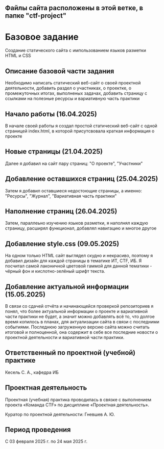 ## Файлы сайта расположены в этой ветке, в папке "ctf-project"

# Базовое задание
Создание статического сайта с импользованием языков разметки HTML и  CSS

## Описание базовой части задания

Необходимо написать статический веб-сайт о своей проектной деятельности, добавить раздел о участниках, о проектке, о промежуточных итогах, выполненых задачах, добавить страницу с ссылками на полезные ресурсы и вариативную часть практики

## Начало работы (16.04.2025)

В начале своей работы я создал простой статический веб-сайт с одной страницей index.html, в которой присутсвовала краткая информация о проекте

## Новые страницы (21.04.2025)

Далее я добавил на сайт пару страниц: "О проекте", "Участники"

## Добавление оставшихся страниц (25.04.2025)

Затем я добавил оставшиеся недостоющие страницы, а именно: "Ресурсы", "Журнал", "Вариативная часть практики"

## Наполнение страниц (26.04.2025)

Затем, параллеьно изучению  языков разметки, я наполнял каждую страницу, расширял функционал, добавлял навигацию и многое другое

## Добавление style.css (09.05.2025)

На одном только HTML сайт выглядел скудно и некрасиво, поэтому я добавил дизайн для каждой страницы в тематике ИТ, CTF, ИБ. Я посчитал самой лаконичной цветовой гаммой для данной тематики - чёрный фон и кислотно-зелёный шрифт текста.

## Добавление актуальной информации (15.05.2025)

В связи со сдачей отчёта и начинающейся проверкой репозиториев я понял, что более актуальной информации о проекте и вариативной части практики не будет, а значит можно добавлять всё то, что долгое время копилось в планах, для актуализации сайта в связи с последними событиями. Последнюю загруженную версию сайта можно считать итоговой и полноценной, она содержит в себе все последние новости о проектной деятельности и вариативной части практики.

## Ответственный по проектной (учебной) практике

Кесель С. А., кафедра ИБ

## Проектная деятельность

Проектная (учебная) практика проводилась в связке с выполнением проекта «Команда CTF» по дисциплине «Проектная деятельность».

Куратор по проектной деятельности: Гневшев А. Ю.

## Период проведения

С 03 февраля 2025 г. по 24 мая 2025 г.

